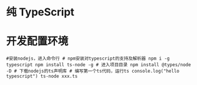 # 纯 TypeScript
# 开发配置环境

`
    #安装nodejs，进入命令行
    # npm安装对typescript的支持及解析器
    npm i -g typescript
    npm install ts-node -g
    # 进入项目目录
    npm install @types/node -D # 下载nodejs的ts声明库
    # 编写第一个ts代码，运行ts console.log("hello typescript")
    ts-node xxx.ts
`
